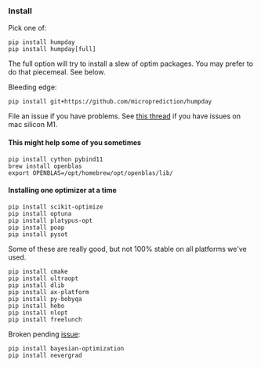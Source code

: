 ### Install
Pick one of:

    pip install humpday
    pip install humpday[full]

The full option will try to install a slew of optim packages. You may prefer to do that piecemeal. See below. 

Bleeding edge:

    pip install git+https://github.com/microprediction/humpday
  
File an issue if you have problems. See [this thread](https://stackoverflow.com/questions/65745683/how-to-install-scipy-on-apple-silicon-arm-m1) if you have 
issues on mac silicon M1. 

#### This might help some of you sometimes

    pip install cython pybind11
    brew install openblas
    export OPENBLAS=/opt/homebrew/opt/openblas/lib/

#### Installing one optimizer at a time 

    pip install scikit-optimize
    pip install optuna
    pip install platypus-opt
    pip install poap
    pip install pysot
    
Some of these are really good, but not 100% stable on all platforms we've used. 

    pip install cmake
    pip install ultraopt
    pip install dlib 
    pip install ax-platform
    pip install py-bobyqa
    pip install hebo
    pip install nlopt
    pip install freelunch
    
Broken pending [issue](https://github.com/fmfn/BayesianOptimization/issues/300):
    
    pip install bayesian-optimization
    pip install nevergrad
 


